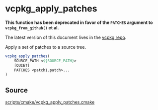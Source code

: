 # vcpkg_apply_patches

**This function has been deprecated in favor of the `PATCHES` argument to `vcpkg_from_github()` et al.**

The latest version of this document lives in the [vcpkg repo](https://github.com/Microsoft/vcpkg/blob/master/docs/maintainers/vcpkg_apply_patches.md).

Apply a set of patches to a source tree.

```cmake
vcpkg_apply_patches(
    SOURCE_PATH <${SOURCE_PATH}>
    [QUIET]
    PATCHES <patch1.patch>...
)
```

## Source
[scripts/cmake/vcpkg\_apply\_patches.cmake](https://github.com/Microsoft/vcpkg/blob/master/scripts/cmake/vcpkg_apply_patches.cmake)
